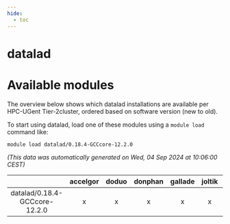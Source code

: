 ```yaml
---
hide:
  - toc
---
```


datalad
=======

# Available modules


The overview below shows which datalad installations are available per HPC-UGent Tier-2cluster, ordered based on software version (new to old).

To start using datalad, load one of these modules using a `module load` command like:

```shell
module load datalad/0.18.4-GCCcore-12.2.0
```

*(This data was automatically generated on Wed, 04 Sep 2024 at 10:06:00 CEST)*  

| |accelgor|doduo|donphan|gallade|joltik|shinx|skitty|
| :---: | :---: | :---: | :---: | :---: | :---: | :---: | :---: |
|datalad/0.18.4-GCCcore-12.2.0|x|x|x|x|x|x|x|
